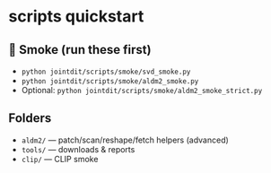 # scripts quickstart

## 🚦 Smoke (run these first)
- `python jointdit/scripts/smoke/svd_smoke.py`
- `python jointdit/scripts/smoke/aldm2_smoke.py`
- Optional: `python jointdit/scripts/smoke/aldm2_smoke_strict.py`

## Folders
- `aldm2/` — patch/scan/reshape/fetch helpers (advanced)
- `tools/` — downloads & reports
- `clip/` — CLIP smoke
